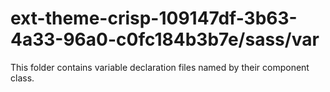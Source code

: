 # ext-theme-crisp-109147df-3b63-4a33-96a0-c0fc184b3b7e/sass/var

This folder contains variable declaration files named by their component class.
